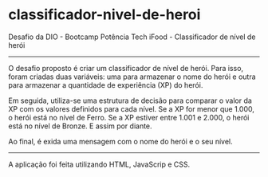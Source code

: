 # classificador-nivel-de-heroi
Desafio da DIO - Bootcamp Potência Tech iFood - Classificador de nível de herói
___

O desafio proposto é criar um classificador de nível de herói. Para isso, foram criadas duas variáveis: uma para armazenar o nome do herói e outra para armazenar a quantidade de experiência (XP) do herói.

Em seguida, utiliza-se uma estrutura de decisão para comparar o valor da XP com os valores definidos para cada nível. Se a XP for menor que 1.000, o herói está no nível de Ferro. Se a XP estiver entre 1.001 e 2.000, o herói está no nível de Bronze. E assim por diante.

Ao final, é exida uma mensagem com o nome do herói e o seu nível.

_____

A aplicação foi feita utilizando HTML, JavaScrip e CSS.